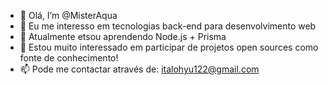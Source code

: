 - 👋 Olá, I’m @MisterAqua
- 👀 Eu me interesso em tecnologias back-end para desenvolvimento web
- 🌱 Atualmente etsou aprendendo Node.js + Prisma
- 💞️ Estou muito interessado em participar de projetos open sources como fonte de conhecimento!
- 📫 Pode me contactar através de: italohyu122@gmail.com

<!---
MisterAqua/MisterAqua is a ✨ special ✨ repository because its `README.md` (this file) appears on your GitHub profile.
You can click the Preview link to take a look at your changes.
--->
